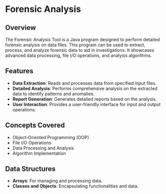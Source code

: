 # Forensic Analysis 

## Overview
The Forensic Analysis Tool is a Java program designed to perform detailed forensic analysis on data files. This program can be used to extract, process, and analyze forensic data to aid in investigations. It showcases advanced data processing, file I/O operations, and analysis algorithms.

## Features
- **Data Extraction**: Reads and processes data from specified input files.
- **Detailed Analysis**: Performs comprehensive analysis on the extracted data to identify patterns and anomalies.
- **Report Generation**: Generates detailed reports based on the analysis.
- **User Interaction**: Provides a user-friendly interface for input and output operations.

## Concepts Covered
- Object-Oriented Programming (OOP)
- File I/O Operations
- Data Processing and Analysis
- Algorithm Implementation

## Data Structures
- **Arrays**: For managing and processing data.
- **Classes and Objects**: Encapsulating functionalities and data.

